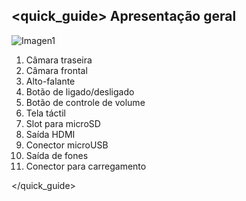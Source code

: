 ## <quick_guide> Apresentação geral

![Imagen1](http://static.energysistem.com/images/manuals/39935/53980401b9a92.jpg)
1. Câmara traseira
2. Câmara frontal
3. Alto-falante
4. Botão de ligado/desligado
5. Botão de controle de volume
6. Tela táctil
7. Slot para microSD
8. Saída HDMI
9. Conector microUSB
10. Saída de fones
11. Conector para carregamento

</quick_guide>
